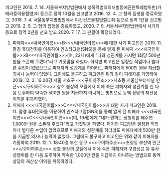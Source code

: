 피고인은 2016. 7. 14. 서울북부지방법원에서 성폭력범죄의처벌등에관한특례법위반(카메라등이용촬영)죄 등으로 징역 10월을 선고받고 2016. 12. 4. 그 형의 집행을 종료하였고, 2018. 7. 4. 서울동부지방법원에서 야간건조물침입절도죄 등으로 징역 1년을 선고받고 2019. 2. 9. 그 형의 집행을 종료하였고, 2020. 7. 9. 서울서부지방법원에서 사기죄 등으로 징역 2년을 선고 받고 2020. 7. 17. 그 판결이 확정되었다.
1. 피해자<<<내국인이름>>>B<<</내국인이름>>>에 대한 사기
피고인은 2019. 11. 말경 휴대전화를 이용하여 인스타그램(SNS)을 통해 알게 된 피해자 <<<내국인이름>>>B<<</내국인이름>>>(여, 22세)에게 "나와 성관계를 가지면 1회당 500만 원을 스폰해 주겠다"라고 거짓말을 하였다.
하지만 피고인은 일정한 직업이나 별다른 수입이 없었으므로 피해자와 성관계를 하더라도 피해자에게 500만 원을 지급할 의사나 능력이 없었다.
그럼에도 불구하고 피고인은 위와 같이 피해자를 기망하여 2019. 12. 2. 16:00경 서울 서초구 <<<구이하주소>>>서초동 서울남부터미널 인근<<</구이하주소>>> 상호 불상의 모텔에서 이에 속은 피해자와 성관계를 한 다음 도주하여 약속한 500만 원을 지급하지 아니하는 방법으로 동액 상당의 재산상 이익을 취득하였다.
2. 피해자 <<<내국인이름>>>C<<</내국인이름>>>에 대한 사기
피고인은 2019. 11. 말경 휴대전화를 이용하여 인스타그램(SNS)을 통해 알게 된 피해자 <<<내국인이름>>>C<<</내국인이름>>>(여, 19세)에게 "내가 원하는 성행위를 해주면 1,000만 원을 스폰해 주겠다"라고 거짓말을 하였다.
하지만 피고인은 일정한 직업이나 별다른 수입이 없었으므로 피해자와 성관계를 하더라도 피해자에게 500만 원을 지급할 의사나 능력이 없었다.
그럼에도 불구하고 피고인은 위와 같이 피해자를 기망하여 2019. 12. 1. 18:40경 부산 동구 <<<구이하주소>>>초량동 부산역 인근<<</구이하주소>>> 상호 불상의 모텔에서 이에 속은 피해자와 구강성교 등 유사성행위를 한 다음 도주하여 약속한 1,000만 원을 지급하지 아니하는 방법으로 동액 상당의 재산상 이익을 취득하였다.